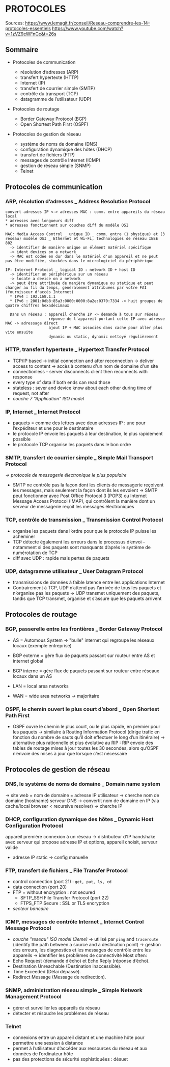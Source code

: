 # PROTOCOLES

Sources:
<https://www.lemagit.fr/conseil/Reseau-comprendre-les-14-protocoles-essentiels>
<https://www.youtube.com/watch?v=1zVZ9cWFnCc&t=26s>

## Sommaire

* Protocoles de communication
  * résolution d’adresses (ARP)
  * transfert hypertexte (HTTP)
  * Internet (IP)
  * transfert de courrier simple (SMTP)
  * contrôle du transport (TCP)
  * datagramme de l’utilisateur (UDP)

* Protocoles de routage
  * Border Gateway Protocol (BGP)
  * Open Shortest Path First (OSPF)

* Protocoles de gestion de réseau
  * système de noms de domaine (DNS)
  * configuration dynamique des hôtes (DHCP)
  * transfert de fichiers (FTP)
  * messages de contrôle Internet (ICMP)
  * gestion de réseau simple (SNMP)
  * Telnet

## Protocoles de communication

### ARP, résolution d’adresses _ Address Resolution Protocol

    convert adresses IP <-> adresses MAC : comm. entre appareils du réseau local
    * adresses avec longueurs diff
    * adresses fonctionnent sur couches diff du modèle OSI

    MAC: Media Access Control _ unique ID _ comm. entre (1 physique) et (3 réseau) modèle OSI _ Ethernet et Wi-Fi, technologies de réseau IEEE 802 
      -> identifier de manière unique un élément matériel spécifique
      -> ident devices on a network
      -> MAC est codée en dur dans le matériel d'un appareil et ne peut pas être modifiée, stockées dans le micrologiciel du périphérique

    IP: Internet Protocol _ logical ID : network ID + host ID 
      -> identifier un périphérique sur un réseau
      -> locate a device on a network
      -> peut être attribuée de manière dynamique ou statique et peut changer au fil du temps, généralement attribuées par votre FAI (fournisseur d'accès Internet)
      * IPv4 : 192.168.1.1
      * IPv6 : 2001:0db8:85a3:0000:0000:8a2e:0370:7334 -> huit groupes de quatre chiffres hexadécimaux

      Dans un réseau : appareil cherche IP -> demande à tous sur réseau
                       réponse de l'appareil portant cette IP avec adresse MAC -> adressage direct
                       ajout IP + MAC associés dans cache pour aller plus vite ensuite
                       dynamic ou static, dynamic nettoyé régulièrement

### HTTP, transfert hypertexte _ Hypertext Transfer Protocol

* TCP/IP based -> initial connection and after reconnection
  -> deliver access to content
  -> accès à contenu d'un nom de domaine d'un site
* connectionless - server disconnects client then reconnects with response
* every type of data if both ends can read those
* stateless : sever and device know about each other during time of request, not after
* _couche 7 "Application" ISO model_

### IP, Internet _ Internet Protocol

* paquets = comme des lettres avec deux adresses IP : une pour l’expéditeur et une pour le destinataire
* le protocole IP envoie les paquets à leur destination, le plus rapidement possible
* le protocole TCP organise les paquets dans le bon ordre

### SMTP, transfert de courrier simple _ Simple Mail Transport Protocol

-> _protocole de messagerie électronique le plus populaire_

* SMTP ne contrôle pas la façon dont les clients de messagerie reçoivent les messages, mais seulement la façon dont ils les envoient
-> SMTP peut fonctionner avec Post Office Protocol 3 (POP3) ou Internet Message Access Protocol (IMAP), qui contrôlent la manière dont un serveur de messagerie reçoit les messages électroniques

### TCP, contrôle de transmission _ Transmission Control Protocol

* organise les paquets dans l’ordre pour que le protocole IP puisse les acheminer
* TCP détecte également les erreurs dans le processus d’envoi – notamment si des paquets sont manquants d’après le système de numérotation de TCP
* diff avec UDP : rapide mais pertes de paquets

### UDP, datagramme utilisateur _ User Datagram Protocol

* transmissions de données à faible latence entre les applications Internet
* Contrairement à TCP, UDP n’attend pas l’arrivée de tous les paquets et n’organise pas les paquets
-> UDP transmet uniquement des paquets, tandis que TCP transmet, organise et s’assure que les paquets arrivent

## Protocoles de routage

### BGP, passerelle entre les frontières _ Border Gateway Protocol

* AS = Automous System -> "bulle" internet qui regroupe les réseaux locaux (exemple entreprise)
* BGP externe = gère flux de paquets passant sur routeur entre AS et internet global
* BGP interne = gère flux de paquets passant sur routeur entre réseaux locaux dans un AS

* LAN = local area networks
* WAN = wide area networks -> majoritaire

### OSPF, le chemin ouvert le plus court d’abord _ Open Shortest Path First

* OSPF ouvre le chemin le plus court, ou le plus rapide, en premier pour les paquets
-> similaire à Routing Information Protocol (dirige trafic en fonction du nombre de sauts qu’il doit effectuer le long d’un itinéraire)
-> alternative plus rationnelle et plus évolutive au RIP : RIP envoie des tables de routage mises à jour toutes les 30 secondes, alors qu’OSPF n’envoie des mises à jour que lorsque c’est nécessaire

## Protocoles de gestion de réseau

### DNS, le système de noms de domaine _ Domain name system

-> site web = nom de domaine = adresse IP
  utilisateur -> cherche nom de domaine (hostname)
  serveur DNS -> convertit nom de domaine en IP (via cache/local browser < recursive resolver)
              -> cherche IP

### DHCP, configuration dynamique des hôtes _ Dynamic Host Configuration Protocol

  appareil première connexion à un réseau
  -> distributeur d'IP
  handshake avec serveur qui propose adresse IP et options, appareil choisit, serveur valide

* adresse IP static -> config manuelle
  
### FTP, transfert de fichiers _ File Transfer Protocol

* control connection (port 21) : `get, put, ls, cd`
* data connection (port 20)
* FTP = without encryption : not secured
  * SFTP_SSH File Transfer Protocol (port 22)
  * FTPS_FTP Secure : SSL or TLS encryption
* _secteur bancaire_

### ICMP, messages de contrôle Internet _ Internet Control Message Protocol

* _couche "reseau" ISO model (3eme)_
-> utilisé par `ping` and `traceroute` (identify the path between a source and a destination point)
-> gestion des erreurs, les diagnostics et les messages de contrôle entre les appareils
-> identifier les problèmes de connectivité
Most often:
* Echo Request (demande d’écho) et Echo Reply (réponse d’écho).
* Destination Unreachable (Destination inaccessible).
* Time Exceeded (Délai dépassé).
* Redirect Message (Message de redirection).

### SNMP, administration réseau simple _ Simple Network Management Protocol

* gérer et surveiller les appareils du réseau
* détecter et résoudre les problèmes de réseau

### Telnet

* connexions entre un appareil distant et une machine hôte pour permettre une session à distance
* permet à l’utilisateur d’accéder aux ressources du réseau et aux données de l’ordinateur hôte
* pas des protections de sécurité sophistiquées : désuet
